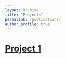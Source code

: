 ```yaml
---
layout: archive
title: "Projects"
permalink: /publications/
author_profile: true
---
```

# [Project 1](http://google.com)
<!-- {% if author.googlescholar %}
  You can also find my articles on <u><a href="{{author.googlescholar}}">my Google Scholar profile</a>.</u>
{% endif %}

{% include base_path %}

{% for post in site.publications reversed %}
  {% include archive-single.html %}
{% endfor %} -->
